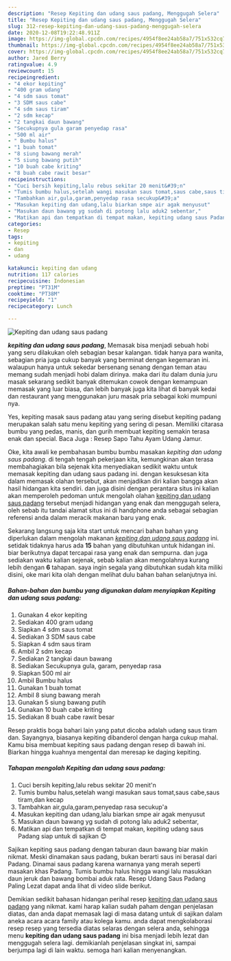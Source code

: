 ```yaml
---
description: "Resep Kepiting dan udang saus padang, Menggugah Selera"
title: "Resep Kepiting dan udang saus padang, Menggugah Selera"
slug: 312-resep-kepiting-dan-udang-saus-padang-menggugah-selera
date: 2020-12-08T19:22:48.911Z
image: https://img-global.cpcdn.com/recipes/4954f8ee24ab58a7/751x532cq70/kepiting-dan-udang-saus-padang-foto-resep-utama.jpg
thumbnail: https://img-global.cpcdn.com/recipes/4954f8ee24ab58a7/751x532cq70/kepiting-dan-udang-saus-padang-foto-resep-utama.jpg
cover: https://img-global.cpcdn.com/recipes/4954f8ee24ab58a7/751x532cq70/kepiting-dan-udang-saus-padang-foto-resep-utama.jpg
author: Jared Berry
ratingvalue: 4.9
reviewcount: 15
recipeingredient:
- "4 ekor kepiting"
- "400 gram udang"
- "4 sdm saus tomat"
- "3 SDM saus cabe"
- "4 sdm saus tiram"
- "2 sdm kecap"
- "2 tangkai daun bawang"
- "Secukupnya gula garam penyedap rasa"
- "500 ml air"
- " Bumbu halus"
- "1 buah tomat"
- "8 siung bawang merah"
- "5 siung bawang putih"
- "10 buah cabe kriting"
- "8 buah cabe rawit besar"
recipeinstructions:
- "Cuci bersih kepiting,lalu rebus sekitar 20 menit&#39;n"
- "Tumis bumbu halus,setelah wangi masukan saus tomat,saus cabe,saus tiram,dan kecap"
- "Tambahkan air,gula,garam,penyedap rasa secukup&#39;a"
- "Masukan kepiting dan udang,lalu biarkan smpe air agak menyusut"
- "Masukan daun bawang yg sudah di potong lalu aduk2 sebentar,"
- "Matikan api dan tempatkan di tempat makan, kepiting udang saus Padang siap untuk di sajikan 😊"
categories:
- Resep
tags:
- kepiting
- dan
- udang

katakunci: kepiting dan udang 
nutrition: 117 calories
recipecuisine: Indonesian
preptime: "PT31M"
cooktime: "PT38M"
recipeyield: "1"
recipecategory: Lunch

---
```



![Kepiting dan udang saus padang](https://img-global.cpcdn.com/recipes/4954f8ee24ab58a7/751x532cq70/kepiting-dan-udang-saus-padang-foto-resep-utama.jpg)

<b><i>kepiting dan udang saus padang</i></b>, Memasak bisa menjadi sebuah hobi yang seru dilakukan oleh sebagian besar kalangan. tidak hanya para wanita, sebagian pria juga cukup banyak yang berminat dengan kegemaran ini. walaupun hanya untuk sekedar bersenang senang dengan teman atau memang sudah menjadi hobi dalam dirinya. maka dari itu dalam dunia juru masak sekarang sedikit banyak ditemukan cowok dengan kemampuan memasak yang luar biasa, dan lebih banyak juga kita lihat di banyak kedai dan restaurant yang menggunakan juru masak pria sebagai koki mumpuni nya.

Yes, kepiting masak saus padang atau yang sering disebut kepiting padang merupakan salah satu menu kepiting yang sering di pesan. Memiliki citarasa bumbu yang pedas, manis, dan gurih membuat kepiting semakin terasa enak dan special. Baca Juga : Resep Sapo Tahu Ayam Udang Jamur.

Oke, kita awali ke pembahasan bumbu bumbu masakan <i>kepiting dan udang saus padang</i>. di tengah tengah pekerjaan kita, kemungkinan akan terasa membahagiakan bila sejenak kita menyediakan sedikit waktu untuk memasak kepiting dan udang saus padang ini. dengan kesuksesan kita dalam memasak olahan tersebut, akan menjadikan diri kalian bangga akan hasil hidangan kita sendiri. dan juga disini dengan perantara situs ini kalian akan memperoleh pedoman untuk mengolah olahan <u>kepiting dan udang saus padang</u> tersebut menjadi hidangan yang enak dan menggugah selera, oleh sebab itu tandai alamat situs ini di handphone anda sebagai sebagian referensi anda dalam meracik makanan baru yang enak.


Sekarang langsung saja kita start untuk mencari bahan bahan yang diperlukan dalam mengolah makanan <u><i>kepiting dan udang saus padang</i></u> ini. setidak tidaknya harus ada <b>15</b> bahan yang dibutuhkan untuk hidangan ini. biar berikutnya dapat tercapai rasa yang enak dan sempurna. dan juga sediakan waktu kalian sejenak, sebab kalian akan mengolahnya kurang lebih dengan <b>6</b> tahapan. saya ingin segala yang dibutuhkan sudah kita miliki disini, oke mari kita olah dengan melihat dulu bahan bahan selanjutnya ini.

<!--inarticleads1-->

##### Bahan-bahan dan bumbu yang digunakan dalam menyiapkan Kepiting dan udang saus padang:

1. Gunakan 4 ekor kepiting
1. Sediakan 400 gram udang
1. Siapkan 4 sdm saus tomat
1. Sediakan 3 SDM saus cabe
1. Siapkan 4 sdm saus tiram
1. Ambil 2 sdm kecap
1. Sediakan 2 tangkai daun bawang
1. Sediakan Secukupnya gula, garam, penyedap rasa
1. Siapkan 500 ml air
1. Ambil  Bumbu halus
1. Gunakan 1 buah tomat
1. Ambil 8 siung bawang merah
1. Gunakan 5 siung bawang putih
1. Gunakan 10 buah cabe kriting
1. Sediakan 8 buah cabe rawit besar


Resep praktis boga bahari lain yang patut dicoba adalah udang saus tiram dan. Sayangnya, biasanya kepiting dibanderol dengan harga cukup mahal. Kamu bisa membuat kepiting saus padang dengan resep di bawah ini. Biarkan hingga kuahnya mengental dan meresap ke daging kepiting. 

<!--inarticleads2-->

##### Tahapan mengolah Kepiting dan udang saus padang:

1. Cuci bersih kepiting,lalu rebus sekitar 20 menit&#39;n
1. Tumis bumbu halus,setelah wangi masukan saus tomat,saus cabe,saus tiram,dan kecap
1. Tambahkan air,gula,garam,penyedap rasa secukup&#39;a
1. Masukan kepiting dan udang,lalu biarkan smpe air agak menyusut
1. Masukan daun bawang yg sudah di potong lalu aduk2 sebentar,
1. Matikan api dan tempatkan di tempat makan, kepiting udang saus Padang siap untuk di sajikan 😊


Sajikan kepiting saus padang dengan taburan daun bawang biar makin nikmat. Meski dinamakan saus padang, bukan berarti saus ini berasal dari Padang. Dinamai saus padang karena warnanya yang merah seperti masakan khas Padang. Tumis bumbu halus hingga wangi lalu masukkan daun jeruk dan bawang bombai aduk rata. Resep Udang Saus Padang Paling Lezat dapat anda lihat di video slide berikut. 

Demikian sedikit bahasan hidangan perihal resep <u>kepiting dan udang saus padang</u> yang nikmat. kami harap kalian sudah paham dengan penjelasan diatas, dan anda dapat memasak lagi di masa datang untuk di sajikan dalam aneka acara acara family atau kolega kamu. anda dapat mengkolaborasi resep resep yang tersedia diatas selaras dengan selera anda, sehingga menu <b>kepiting dan udang saus padang</b> ini bisa menjadi lebih lezat dan menggugah selera lagi. demikianlah penjelasan singkat ini, sampai berjumpa lagi di lain waktu. semoga hari kalian menyenangkan.
